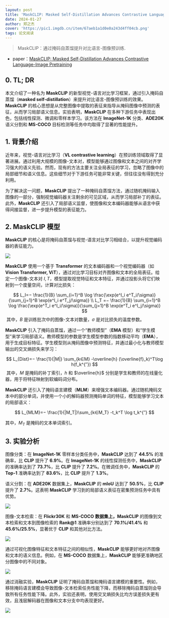 ```yaml
---
layout: post
title: 'MaskCLIP: Masked Self-Distillation Advances Contrastive Language-Image Pretraining'
date: 2024-01-27
author: 郑之杰
cover: 'https://pic1.imgdb.cn/item/67aeb1a1d0e0a243d4ff04cb.png'
tags: 论文阅读
---
```


> MaskCLIP：通过掩码自蒸馏提升对比语言-图像预训练.

- paper：[MaskCLIP: Masked Self-Distillation Advances Contrastive Language-Image Pretraining](https://arxiv.org/abs/2208.12262)

## 0. TL; DR

本文介绍了一种名为 **MaskCLIP** 的新型视觉-语言对比学习框架，通过引入掩码自蒸馏（**masked self-distillation**）来提升对比语言-图像预训练的效果。**MaskCLIP** 的核心思想是从完整图像中提取的表征来指导从掩码图像中预测的表征，从而学习局部语义信息。实验表明，**MaskCLIP** 在多种下游任务中表现出色，包括线性探测、微调和零样本学习。该方法在 **ImageNet-1K** 分类、**ADE20K** 语义分割和 **MS-COCO** 目标检测等任务中均取得了显著的性能提升。

## 1. 背景介绍

近年来，视觉-语言对比学习（**VL contrastive learning**）在预训练领域取得了显著进展。通过利用大规模的图像-文本对，模型能够通过图像和文本之间的对齐学习强大的语义先验。然而，现有的方法主要关注全局表征的学习，忽略了图像中的局部细节和语义信息。这些细节对于下游任务可能非常关键，但往往没有得到充分利用。

为了解决这一问题，**MaskCLIP** 提出了一种掩码自蒸馏方法，通过随机掩码输入图像的一部分，强制视觉编码器关注剩余的可见区域，从而学习局部补丁的表征。此外，**MaskCLIP** 还引入了局部语义监督，使图像和文本编码器能够从语言中获得间接监督，进一步提升模型的表征能力。

## 2. MaskCLIP 模型

**MaskCLIP** 的核心是将掩码自蒸馏与视觉-语言对比学习相结合，以提升视觉编码器的表征能力。

![](https://pic1.imgdb.cn/item/67aeb305d0e0a243d4ff0547.png)

**MaskCLIP** 使用一个基于 **Transformer** 的文本编码器和一个视觉编码器（如 **Vision Transformer, ViT**），通过对比学习目标对齐图像和文本的全局表征。给定一个图像-文本对 $I, T$，模型提取视觉特征和文本特征，并通过投影头将它们映射到一个度量空间，计算对比损失：

$$
L_I=− \frac{1}{B} \sum_{i=1}^B \log \frac{\exp(e^I_i e^T_i/\sigma)}{\sum_{j=1}^B \exp(e^I_i e^T_j/\sigma)} \\
L_T =− \frac{1}{B} \sum_{i=1}^B \log \frac{\exp(e^T_i e^I_i/\sigma)}{\sum_{j=1}^B \exp(e^T_i e^I_j/\sigma)}
$$
​
其中，$B$ 是训练批次中的图像-文本对数量，$σ$ 是对比损失的温度参数。

**MaskCLIP** 引入了掩码自蒸馏，通过一个“教师模型”（**EMA** 模型）和“学生模型”来学习局部语义。教师模型的参数是学生模型参数的指数移动平均（**EMA**），用于生成目标特征。学生模型则从掩码图像中预测特征，并通过最小化与教师模型输出的交叉熵损失来学习：

$$
L_{Dist}=− \frac{1}{|M|} \sum_{k∈M} -\overline{h} (\overline{f}_k)^T\log h(f_k^{′′})
$$
​
其中，$M$ 是掩码的补丁索引，$h$ 和 $\overline{h}$ 分别是学生和教师的在线量化器，用于将特征映射到软编码词分布。

**MaskCLIP** 还引入了掩码语言建模（**MLM**）来增强文本编码器。通过随机掩码文本中的部分单词，并使用一个小的解码器预测掩码单词的特征，模型能够学习文本的局部语义：

$$
L_{MLM}=− \frac{1}{|M_T|}\sum_{k∈M_T} -t_k^T \log t_k^{′′}
$$
 
其中，$M_T$ 是掩码的文本单词索引。

## 3. 实验分析

图像分类：在 **ImageNet-1K** 零样本分类任务中，**MaskCLIP** 达到了 **44.5%** 的准确率，比 **CLIP** 提升了 **6.9%**。在 **ImageNet-1K** 的线性探测任务中，**MaskCLIP** 的准确率达到了 **73.7%**，比 **CLIP** 提升了 **7.2%**。在微调任务中，**MaskCLIP** 的 **Top-1** 准确率达到了 **83.6%**，比 **CLIP** 提升了 **1.3%**。

语义分割：在 **ADE20K** 数据集上，**MaskCLIP** 的 **mIoU** 达到了 **50.5%**，比 **CLIP** 提升了 **2.7%**。这表明 **MaskCLIP** 学习到的局部语义表征在密集预测任务中具有优势。

![](https://pic1.imgdb.cn/item/67aeb70ad0e0a243d4ff0697.png)

图像-文本检索：在 **Flickr30K** 和 **MS-COCO** **数据集上，MaskCLIP** 的图像到文本检索和文本到图像检索的 **Rank@1** 准确率分别达到了 **70.1%/41.4%** 和 **45.6%/25.5%**，显著优于 **CLIP** 和其他对比方法。

![](https://pic1.imgdb.cn/item/67aeb6b1d0e0a243d4ff0665.png)

通过可视化图像特征和文本特征之间的相似性，**MaskCLIP** 能够更好地对齐图像和文本的语义信息。例如，在 **MS-COCO** 数据集上，**MaskCLIP** 能够更准确地区分图像中的不同对象。

![](https://pic1.imgdb.cn/item/67aeb610d0e0a243d4ff0635.png)

通过消融实验，**MaskCLIP** 证明了掩码自蒸馏和掩码语言建模的重要性。例如，移除掩码语言建模会导致图像-文本检索任务性能下降，而移除掩码自蒸馏则会导致所有任务性能下降。此外，实验还表明，使用交叉熵损失比均方误差损失更有效，且浅层解码器在图像和文本分支中均表现更好。

![](https://pic1.imgdb.cn/item/67aeb5ded0e0a243d4ff062b.png)